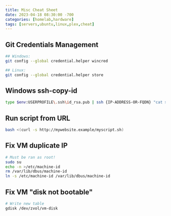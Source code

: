 ```yaml
---
title: Misc Cheat Sheet
date: 2023-04-18 08:30:00 -700
categories: [homelab,hardware]
tags: [servers,ubuntu,linux,plex,cheat]
---
```


## Git Credentials Management
```bash
## Windows:
git config --global credential.helper wincred

## Linux:
git config --global credential.helper store
```

## Windows ssh-copy-id
```bash
type $env:USERPROFILE\.ssh\id_rsa.pub | ssh {IP-ADDRESS-OR-FQDN} "cat >> .ssh/authorized_keys"
```

## Run script from URL
```bash
bash <(curl -s http://mywebsite.example/myscript.sh)
```


## Fix VM duplicate IP

```bash
# Must be ran as root!
sudo su
echo -n >/etc/machine-id
rm /var/lib/dbus/machine-id
ln -s /etc/machine-id /var/lib/dbus/machine-id
```

## Fix VM "disk not bootable"
```bash
# Write new table
gdisk /dev/zvol/vm-disk
```
